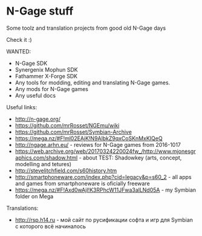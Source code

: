 # N-Gage stuff

Some toolz and translation projects from good old N-Gage days

Check it :)

WANTED:
- N-Gage SDK 
- Synergenix Mophun SDK
- Fathammer X-Forge SDK
- Any tools for modding, editing and translating N-Gage games.
- Any mods for N-Gage games
- Any useful docs

Useful links:
- http://n-gage.org/
- https://github.com/mrRosset/NGEmu/wiki
- https://github.com/mrRosset/Symbian-Archive
- https://mega.nz/#F!ml02EAjK!N9AlbkZ9qxCoSKnMxKIQeQ
- http://ngage.arhn.eu/ - reviews for N-Gage games from 2016-1017
- https://web.archive.org/web/20170324220024fw_/http://www.mjonesgraphics.com/shadow.html - about TEST: Shadowkey (arts, concept, modelling and tetures)
- http://stevelitchfield.com/s60history.htm
- http://smartphoneware.com/index.php?cid=legacy&p=s60_2 - all apps and games from smartphoneware is oficially freeware
- https://mega.nz/#F!Axd0wAjI!K3RPhcW11JFwa3alLNd05A - my Symbian folder on Mega

Translations:
- http://rsp.h14.ru - мой сайт по русификации софта и игр для Symbian с которого всё начиналось
